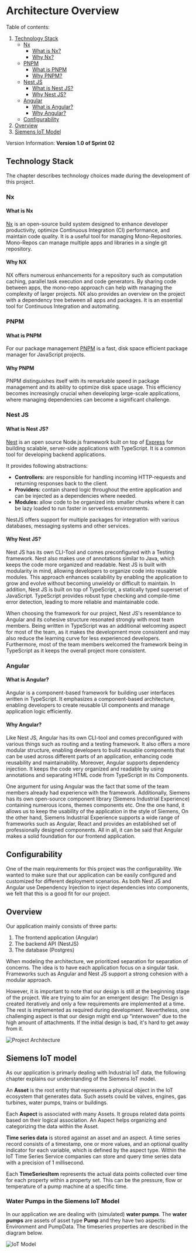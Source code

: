 # Architecture Overview

Table of contents:

1. [Technology Stack](#technology-stack)
   - [Nx](#nx)
      - [What is Nx?](#what-is-nx)
      - [Why Nx?](#why-nx)
   - [PNPM](#pnpm)
      - [What is PNPM](#what-is-pnpm)
      - [Why PNPM?](#why-pnpm)
   - [Nest JS](#nest-js)
      - [What is Nest JS?](#what-is-nest-js)
      - [Why Nest JS?](#why-nest-js)
   - [Angular](#angular)
      - [What is Angular?](#what-is-angular)
      - [Why Angular?](#why-angular)
   - [Configurability](#configurability)
1. [Overview](#overview)
1. [Siemens IoT Model](#siemens-iot-model)

Version Information: **Version 1.0 of Sprint 02**

## Technology Stack

The chapter describes technology choices made during the development of this project.

### Nx

#### What is Nx

[Nx](https://nx.dev) is an open-source build system designed to enhance developer productivity, optimize Continuous Integration (CI) performance, and maintain code quality. It is a useful tool for managing Mono-Repositories. Mono-Repos can manage multiple apps and libraries in a single git repository.

#### Why NX

NX offers numerous enhancements for a repository such as computation caching, parallel task execution and code generators. By sharing code between apps, the mono-repo approach can help with managing the complexity of larger projects. NX also provides an overview on the project with a dependency tree between all apps and packages. It is an essential tool for Continuous Integration and automating.

### PNPM

#### What is PNPM

For our package management [PNPM](https://pnpm.io/) is a fast, disk space efficient package manager for JavaScript projects.

#### Why PNPM

PNPM distinguishes itself with its remarkable speed in package management and its ability to optimize disk space usage. This efficiency becomes increasingly crucial when developing large-scale applications, where managing dependencies can become a significant challenge.

### Nest JS

#### What is Nest JS?

[Nest](https://nestjs.com/) is an open source Node.js framework built on top of [Express](https://expressjs.com/) for building scalable, server-side applications with TypeScript. It is a common tool for developing backend applications.

It provides following abstractions:

- **Controllers:** are responsible for handling incoming HTTP-requests and returning responses back to the client.
- **Providers:** contain shared logic throughout the entire application and can be injected as a dependencies where needed.
- **Modules:** allow code to be organized into smaller chunks where it can be lazy loaded to run faster in serverless environments.

NestJS offers support for multiple packages for integration with various databases, messaging systems and other services.

#### Why Nest JS?

Nest JS has its own CLI-Tool and comes preconfigured with a Testing framework. Nest also makes use of annotations similar to Java, which keeps the code more organized and readable. Nest JS is built with modularity in mind, allowing developers to organize code into reusable modules. This approach enhances scalability by enabling the application to grow and evolve without becoming unwieldy or difficult to maintain. In addition, Nest JS is built on top of TypeScript, a statically typed superset of JavaScript. TypeScript provides robust type checking and compile-time error detection, leading to more reliable and maintainable code.  

When choosing the framework for our project, Nest JS's resemblance to Angular and its cohesive structure resonated strongly with most team members. Being written in TypeScript was an additional welcoming aspect for most of the team, as it makes the development more consistent and may also reduce the learning curve for less experienced developers. Furthermore, most of the team members welcomed the framework being in TypeScript as it keeps the overall project more consistent.  

### Angular

#### What is Angular?

Angular is a component-based framework for building user interfaces written in TypeScript. It emphasizes a component-based architecture, enabling developers to create reusable UI components and manage application logic efficiently.

#### Why Angular?

Like Nest JS, Angular has its own CLI-tool and comes preconfigured with various things such as routing and a testing framework. It also offers a more modular structure, enabling developers to build reusable components that can be used across different parts of an application, enhancing code reusability and maintainability. Moreover, Angular supports dependency injection. It keeps the code very organized and readable by using annotations and separating HTML code from TypeScript in its Components.

One argument for using Angular was the fact that some of the team members already had experience with the framework. Additionally, Siemens has its own open-source component library (Siemens Industrial Experience) containing numerous icons, themes components etc. One the one hand, it allows us to keep the usability of the application in the style of Siemens, On the other hand, Siemens Industrial Experience supports a wide range of frameworks such as Angular, React and provides an established set of professionally designed components. All in all, it can be said that Angular makes a solid foundation for our frontend application.

## Configurability

One of the main requirements for this project was the configurability. We wanted to make sure that our application can be easily configured and customized for different deployment scenarios. As both Nest JS and Angular use Dependency Injection to inject dependencies into components, we felt that this is a good fit for our project.

## Overview

Our application mainly consists of three parts:  

1. The frontend application (Angular)
2. The backend API (NestJS)
3. The database (Postgres)

When modeling the architecture, we prioritized separation for separation of concerns. The idea is to have each application focus on a singular task. Frameworks such as Angular and Nest JS support a strong cohesion with a modular approach.

However, it is important to note that our design is still at the beginning stage of the project. We are trying to aim for an emergent design: The Design is created iteratively and only a few requirements are implemented at a time. The rest is implemented as required during development. Nevertheless, one challenging aspect is that our design might end up “interwoven” due to the high amount of attachments. If the initial design is bad, it's hard to get away from it.

![Project Architecture](./images/project-architecture.drawio.png)

## Siemens IoT model

As our application is primarly dealing with Industrial IoT data, the following chapter explains our understanding of the Siemens IoT model.

An **Asset** is the root entity that represents a physical object in the IoT ecosystem that generates data. Such assets could be valves, engines, gas turbines, water pumps, trains or buildings.

Each **Aspect** is associated with many Assets. It groups related data points based on their logical association. An Aspect helps organizing and categorizing the data within the Asset.

**Time series data** is stored against an asset and an aspect. A time series record consists of a timestamp, one or more values, and an optional quality indicator for each variable, which is defined by the aspect type. Within the IoT Time Series Service companies can store and query time series data with a precision of 1 millisecond.

Each **TimeSeriesItem** represents the actual data points collected over time for each property within a property set. This can be the pressure, flow or temperature of a pump machine at a specific time.

### Water Pumps in the Siemens IoT Model

In our application we are dealing with (simulated) **water pumps**. The **water pumps** are assets of asset type **Pump** and they have two aspects: Environment and PumpData. The timeseries properties are described in the diagram below.

![IoT Model](./images/siemens-iot-model.drawio.png)
